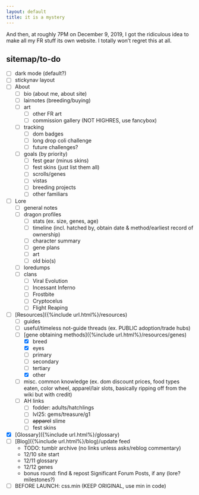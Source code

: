 ```yaml
---
layout: default
title: it is a mystery
---
```

And then, at roughly 7PM on December 9, 2019, I got the ridiculous idea to make all my FR stuff its own website. I totally won’t regret this at all.

## sitemap/to-do

- [ ] dark mode (default?)
- [ ] stickynav layout
- [ ] About
	- [ ] bio (about me, about site)
	- [ ] lairnotes (breeding/buying)
	- [ ] art
		- [ ] other FR art
		- [ ] commission gallery (NOT HIGHRES, use fancybox)
	- [ ] tracking
		- [ ] dom badges
		- [ ] long drop coli challenge
		- [ ] future challenges?
	- [ ] goals (by priority)
		- [ ] fest gear (minus skins)
		- [ ] fest skins (just list them all)
		- [ ] scrolls/genes
		- [ ] vistas
		- [ ] breeding projects
		- [ ] other familiars
- [ ] Lore
	- [ ] general notes
	- [ ] dragon profiles
		- [ ] stats (ex. size, genes, age)
		- [ ] timeline (incl. hatched by, obtain date & method/earliest record of ownership)
		- [ ] character summary
		- [ ] gene plans
		- [ ] art
		- [ ] old bio(s)
	- [ ] loredumps
	- [ ] clans
		- [ ] Viral Evolution
		- [ ] Incessant Inferno
		- [ ] Frostbite
		- [ ] Cryptocelus
		- [ ] Flight Reaping
- [ ] [Resources]({%include url.html%}/resources)
	- [ ] guides
	- [ ] useful/timeless not-guide threads (ex. PUBLIC adoption/trade hubs)
	- [ ] [gene obtaining methods]({%include url.html%}/resources/genes)
		- [x] breed
		- [x] eyes
		- [ ] primary
		- [ ] secondary
		- [ ] tertiary
		- [x] other
	- [ ] misc. common knowledge (ex. dom discount prices, food types eaten, color wheel, apparel/lair slots, basically ripping off from the wiki but with credit)
	- [ ] AH links
		- [ ] fodder: adults/hatchlings
		- [ ] lvl25: gems/treasure/g1
		- [ ] ~~apparel~~ slime
		- [ ] fest skins
- [x] [Glossary]({%include url.html%}/glossary)
- [ ] [Blog]({%include url.html%}/blog)/update feed
	- TODO: tumblr archive (no links unless asks/reblog commentary)
	- 12/10 site start
	- 12/11 glossary
	- 12/12 genes
	- bonus round: find & repost Significant Forum Posts, if any (lore? milestones?)
- [ ] BEFORE LAUNCH: css.min (KEEP ORIGINAL, use min in code)